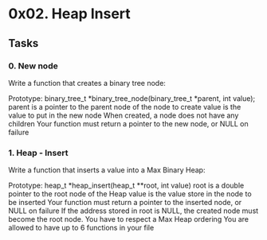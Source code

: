 # 0x02. Heap Insert

## Tasks

### 0. New node

Write a function that creates a binary tree node:

Prototype: binary_tree_t *binary_tree_node(binary_tree_t *parent, int value);
parent is a pointer to the parent node of the node to create
value is the value to put in the new node
When created, a node does not have any children
Your function must return a pointer to the new node, or NULL on failure

### 1. Heap - Insert

Write a function that inserts a value into a Max Binary Heap:

Prototype: heap_t *heap_insert(heap_t **root, int value)
root is a double pointer to the root node of the Heap
value is the value store in the node to be inserted
Your function must return a pointer to the inserted node, or NULL on failure
If the address stored in root is NULL, the created node must become the root node.
You have to respect a Max Heap ordering
You are allowed to have up to 6 functions in your file
